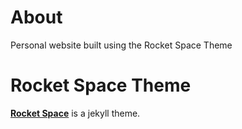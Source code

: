 # About
Personal website built using the Rocket Space Theme 

# Rocket Space Theme 
  
  **[Rocket Space](https://gurkanakdeniz.github.io/)** is a jekyll theme.

